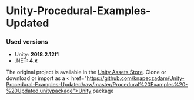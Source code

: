 # Unity-Procedural-Examples-Updated

### Used versions
* Unity: <b>2018.2.12f1</b>
* .NET: <b>4.x</b>

The original project is available in the <a href="https://assetstore.unity.com/packages/essentials/tutorial-projects/procedural-examples-5141">Unity Assets Store</a>.
Clone or download or import as a < href="https://github.com/knapeczadam/Unity-Procedural-Examples-Updated/raw/master/Procedural%20Examples%20-%20Updated.unitypackage">Unity package</a>
